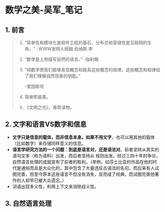 # 数学之美-吴军_笔记

## 1. 前言

> 1. “简单性和模块化是软件工程的基石，分布式和容错性是互联网的生命。“ -WWW发明人媂姆.伯纳斯.李
>
> 2. “数学是上帝描写自然的语言。” -伽利略
>
> 3. “纯数学使我们能够发现概念和联系这些概念的规律，这些概念和规律给了我们理解自然现象的钥匙。” 
>
>    -爱因斯坦
>
> 4. 简单即是美。
>
> 5. 《文明之光》，推荐读物。

## 2. 文字和语言VS数字和信息

- **文字只是信息的载体，而非信息本身。如果不用文字**，也可以用其他的载体（比如数字）来存储同样意义的信息。
- **语言学研究方法的一个问题：到底是语言对，还是语法对**。前者坚持从真实的语句文本（称为语料）出发，而后者坚持从 规则出发。经过三四十年的争论，自然语言处理的成就宣布了前者的胜利。（举例，如莎士比亚的作品在他的时代是通俗而且是大众化的，其中包含了大量违反古语法的名句。而后来有人试图完善，但至今原本这些语言不但没有消失，反而成了经典，而试图完善他著作的人却早已被大众遗忘。）
- 词语出现多义性，利用上下文来消除歧义性。

## 3. 自然语言处理

